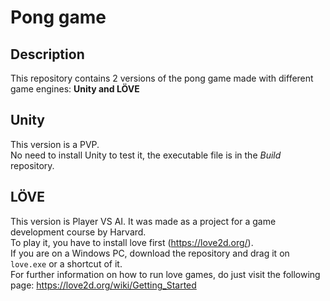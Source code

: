 # Pong game
## Description
This repository contains 2 versions of the pong game made with different game engines: **Unity and LÖVE**

## Unity
This version is a PVP.  
No need to install Unity to test it, the executable file is in the *Build* repository.

## LÖVE
This version is Player VS AI. It was made as a project for a game development course by Harvard.  
To play it, you have to install love first (https://love2d.org/).  
If you are on a Windows PC, download the repository and drag it on `love.exe` or a shortcut of it.  
For further information on how to run love games, do just visit the following page: https://love2d.org/wiki/Getting_Started
